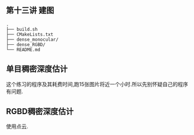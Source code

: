 ## 第十三讲 建图

```plaintext
.
├── build.sh
├── CMakeLists.txt
├── dense_monocular/
├── dense_RGBD/
└── README.md
```

## 单目稠密深度估计

这个练习的程序及其耗费时间,跑15张图片将近一个小时.所以先别怀疑自己的程序有问题.

## RGBD稠密深度估计

使用点云.